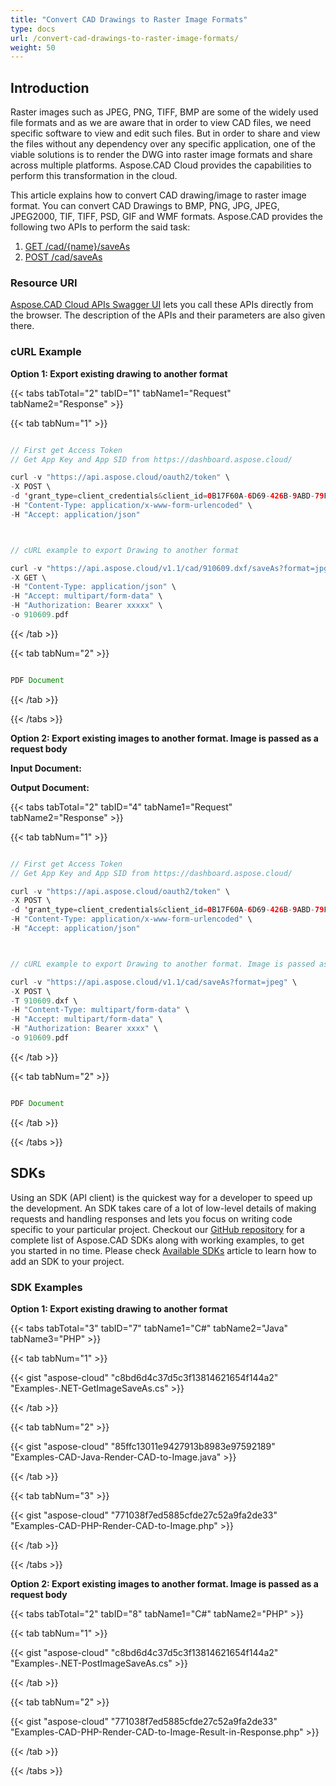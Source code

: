 ```yaml
---
title: "Convert CAD Drawings to Raster Image Formats"
type: docs
url: /convert-cad-drawings-to-raster-image-formats/
weight: 50
---
```


## **Introduction**
Raster images such as JPEG, PNG, TIFF, BMP are some of the widely used file formats and as we are aware that in order to view CAD files, we need specific software to view and edit such files. But in order to share and view the files without any dependency over any specific application, one of the viable solutions is to render the DWG into raster image formats and share across multiple platforms. Aspose.CAD Cloud provides the capabilities to perform this transformation in the cloud. 

This article explains how to convert CAD drawing/image to raster image format. You can convert CAD Drawings to BMP, PNG, JPG, JPEG, JPEG2000, TIF, TIFF, PSD, GIF and WMF formats. Aspose.CAD provides the following two APIs to perform the said task:

1. [GET /cad/{name}/saveAs](https://apireference.aspose.cloud/cad/#!/SaveAs/GetImageSaveAs)
1. [POST /cad/saveAs](https://apireference.aspose.cloud/cad/#!/SaveAs/PostImageSaveAs)
### **Resource URI**
[Aspose.CAD Cloud APIs Swagger UI](https://apireference.aspose.cloud/cad/) lets you call these APIs directly from the browser. The description of the APIs and their parameters are also given there.
### **cURL Example**
**Option 1: Export existing drawing to another format**


{{< tabs tabTotal="2" tabID="1" tabName1="Request" tabName2="Response" >}}

{{< tab tabNum="1" >}}

```java

// First get Access Token
// Get App Key and App SID from https://dashboard.aspose.cloud/

curl -v "https://api.aspose.cloud/oauth2/token" \
-X POST \
-d 'grant_type=client_credentials&client_id=0B17F60A-6D69-426B-9ABD-79F35A6E9F7B&client_secret=53b8b19adffa41a3e87dbbd8858977ae' \
-H "Content-Type: application/x-www-form-urlencoded" \
-H "Accept: application/json"



// cURL example to export Drawing to another format

curl -v "https://api.aspose.cloud/v1.1/cad/910609.dxf/saveAs?format=jpg" \
-X GET \
-H "Content-Type: application/json" \
-H "Accept: multipart/form-data" \
-H "Authorization: Bearer xxxxx" \
-o 910609.pdf

```

{{< /tab >}}

{{< tab tabNum="2" >}}

```java

PDF Document 

```

{{< /tab >}}

{{< /tabs >}}

**Option 2: Export existing images to another format. Image is passed as a request body**

**Input Document:** 

**Output Document:**

{{< tabs tabTotal="2" tabID="4" tabName1="Request" tabName2="Response" >}}

{{< tab tabNum="1" >}}

```java

// First get Access Token
// Get App Key and App SID from https://dashboard.aspose.cloud/

curl -v "https://api.aspose.cloud/oauth2/token" \
-X POST \
-d 'grant_type=client_credentials&client_id=0B17F60A-6D69-426B-9ABD-79F35A6E9F7B&client_secret=53b8b19adffa41a3e87dbbd8858977ae' \
-H "Content-Type: application/x-www-form-urlencoded" \
-H "Accept: application/json"



// cURL example to export Drawing to another format. Image is passed as request body

curl -v "https://api.aspose.cloud/v1.1/cad/saveAs?format=jpeg" \
-X POST \
-T 910609.dxf \
-H "Content-Type: multipart/form-data" \
-H "Accept: multipart/form-data" \
-H "Authorization: Bearer xxxx" \
-o 910609.pdf

```

{{< /tab >}}

{{< tab tabNum="2" >}}

```java

PDF Document 

```

{{< /tab >}}

{{< /tabs >}}
## **SDKs**
Using an SDK (API client) is the quickest way for a developer to speed up the development. An SDK takes care of a lot of low-level details of making requests and handling responses and lets you focus on writing code specific to your particular project. Checkout our [GitHub repository](https://github.com/aspose-cad-cloud) for a complete list of Aspose.CAD SDKs along with working examples, to get you started in no time. Please check [Available SDKs](/cad/available-sdks/) article to learn how to add an SDK to your project.
### **SDK Examples**
**Option 1: Export existing drawing to another format**

{{< tabs tabTotal="3" tabID="7" tabName1="C#" tabName2="Java" tabName3="PHP" >}}

{{< tab tabNum="1" >}}

{{< gist "aspose-cloud" "c8bd6d4c37d5c3f13814621654f144a2" "Examples-.NET-GetImageSaveAs.cs" >}}

{{< /tab >}}

{{< tab tabNum="2" >}}

{{< gist "aspose-cloud" "85ffc13011e9427913b8983e97592189" "Examples-CAD-Java-Render-CAD-to-Image.java" >}}

{{< /tab >}}

{{< tab tabNum="3" >}}

{{< gist "aspose-cloud" "771038f7ed5885cfde27c52a9fa2de33" "Examples-CAD-PHP-Render-CAD-to-Image.php" >}}

{{< /tab >}}

{{< /tabs >}}

**Option 2: Export existing images to another format. Image is passed as a request body**

{{< tabs tabTotal="2" tabID="8" tabName1="C#" tabName2="PHP" >}}

{{< tab tabNum="1" >}}

{{< gist "aspose-cloud" "c8bd6d4c37d5c3f13814621654f144a2" "Examples-.NET-PostImageSaveAs.cs" >}}

{{< /tab >}}

{{< tab tabNum="2" >}}

{{< gist "aspose-cloud" "771038f7ed5885cfde27c52a9fa2de33" "Examples-CAD-PHP-Render-CAD-to-Image-Result-in-Response.php" >}}

{{< /tab >}}

{{< /tabs >}}
